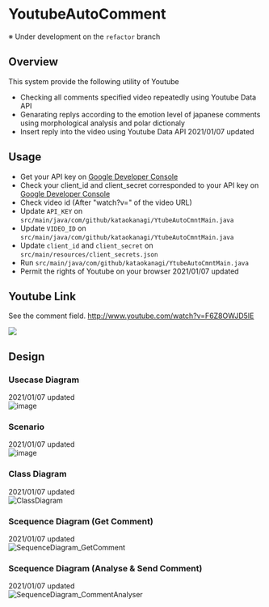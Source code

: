 # YoutubeAutoComment
※ Under development on the `refactor` branch

## Overview
This system provide the following utility of Youtube
- Checking all comments specified video repeatedly using Youtube Data API
- Genarating replys according to the emotion level of japanese comments using morphological analysis and polar dictionaly
- Insert reply into the video using Youtube Data API
2021/01/07 updated  

## Usage
- Get your API key on [Google Developer Console](https://console.developers.google.com/?hl=JA)
- Check your client_id and client_secret corresponded to your API key on [Google Developer Console](https://console.developers.google.com/?hl=JA)
- Check video id (After "watch?v=" of the video URL)
- Update `API_KEY` on `src/main/java/com/github/kataokanagi/YtubeAutoCmntMain.java`
- Update `VIDEO_ID` on `src/main/java/com/github/kataokanagi/YtubeAutoCmntMain.java`
- Update `client_id` and `client_secret` on `src/main/resources/client_secrets.json`
- Run `src/main/java/com/github/kataokanagi/YtubeAutoCmntMain.java`
- Permit the rights of Youtube on your browser
2021/01/07 updated  

## Youtube Link
See the comment field.
http://www.youtube.com/watch?v=F6Z8OWJD5IE  

[![](http://img.youtube.com/vi/F6Z8OWJD5IE/0.jpg)](http://www.youtube.com/watch?v=F6Z8OWJD5IE "youtube_link")

## Design

### Usecase Diagram
2021/01/07 updated  
![image](https://user-images.githubusercontent.com/45355440/103889571-fcb28900-5129-11eb-80af-3add753f908d.png)

### Scenario
2021/01/07 updated  
![image](https://user-images.githubusercontent.com/45355440/103889782-531fc780-512a-11eb-9e64-9e329a4e8720.png)

### Class Diagram
2021/01/07 updated  
![ClassDiagram](https://user-images.githubusercontent.com/45355440/103890142-e22cdf80-512a-11eb-9206-a7822dbd674e.png)

### Scequence Diagram (Get Comment)
2021/01/07 updated  
![SequenceDiagram_GetComment](https://user-images.githubusercontent.com/45355440/103890301-29b36b80-512b-11eb-8865-9d7d39c10c81.png)

### Scequence Diagram (Analyse & Send Comment)
2021/01/07 updated  
![SequenceDiagram_CommentAnalyser](https://user-images.githubusercontent.com/45355440/103890357-4780d080-512b-11eb-9c2a-d51f007e8294.png)
